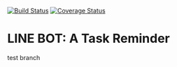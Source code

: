 [![Build Status](https://travis-ci.org/KentHan/line-bot-reminder.svg?branch=master)](https://travis-ci.org/KentHan/line-bot-reminder)
[![Coverage Status](https://coveralls.io/repos/github/KentHan/line-bot-reminder/badge.svg?branch=master)](https://coveralls.io/github/KentHan/line-bot-reminder?branch=master)

# LINE BOT: A Task Reminder

test branch
